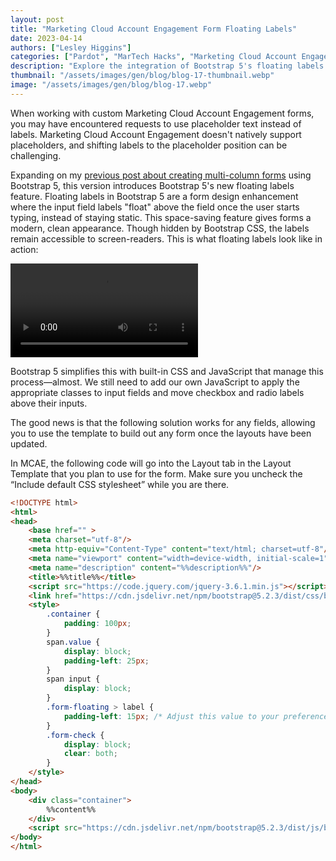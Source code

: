 ```yaml
---
layout: post
title: "Marketing Cloud Account Engagement Form Floating Labels"
date: 2023-04-14
authors: ["Lesley Higgins"]
categories: ["Pardot", "MarTech Hacks", "Marketing Cloud Account Engagement"]
description: "Explore the integration of Bootstrap 5's floating labels feature with Marketing Cloud Account Engagement forms. This post details how to implement floating labels to improve form aesthetics and functionality, despite the native limitations of Marketing Cloud. It includes practical code examples and customization tips for making your forms more dynamic and user-friendly."
thumbnail: "/assets/images/gen/blog/blog-17-thumbnail.webp"
image: "/assets/images/gen/blog/blog-17.webp"
---
```


When working with custom Marketing Cloud Account Engagement forms, you may have encountered requests to use placeholder text instead of labels. Marketing Cloud Account Engagement doesn't natively support placeholders, and shifting labels to the placeholder position can be challenging.

Expanding on my [previous post about creating multi-column forms](https://www.lesleyhiggins.com/post/updated-pardot-multi-column-forms) using Bootstrap 5, this version introduces Bootstrap 5's new floating labels feature. Floating labels in Bootstrap 5 are a form design enhancement where the input field labels "float" above the field once the user starts typing, instead of staying static. This space-saving feature gives forms a modern, clean appearance. Though hidden by Bootstrap CSS, the labels remain accessible to screen-readers. This is what floating labels look like in action:

<video src="/assets/images/gen/content/file.mp4" controls></video>



Bootstrap 5 simplifies this with built-in CSS and JavaScript that manage this process—almost. We still need to add our own JavaScript to apply the appropriate classes to input fields and move checkbox and radio labels above their inputs.

The good news is that the following solution works for any fields, allowing you to use the template to build out any form once the layouts have been updated.

In MCAE, the following code will go into the Layout tab in the Layout Template that you plan to use for the form. Make sure you uncheck the “Include default CSS stylesheet” while you are there.

```html
<!DOCTYPE html>
<html>
<head>
    <base href="" >
    <meta charset="utf-8"/>
    <meta http-equiv="Content-Type" content="text/html; charset=utf-8"/>
    <meta name="viewport" content="width=device-width, initial-scale=1">
    <meta name="description" content="%%description%%"/>
    <title>%%title%%</title>
    <script src="https://code.jquery.com/jquery-3.6.1.min.js"></script>
    <link href="https://cdn.jsdelivr.net/npm/bootstrap@5.2.3/dist/css/bootstrap.min.css" rel="stylesheet">
    <style>
        .container {
            padding: 100px;
        }
        span.value {
            display: block;
            padding-left: 25px;
        }
        span input {
            display: block;
        }
        .form-floating > label {
            padding-left: 15px; /* Adjust this value to your preference */
        }
        .form-check {
            display: block;
            clear: both;
        }
    </style>
</head>
<body>
    <div class="container">
        %%content%%
    </div>
    <script src="https://cdn.jsdelivr.net/npm/bootstrap@5.2.3/dist/js/bootstrap.bundle.min.js"></script>
</body>
</html>

